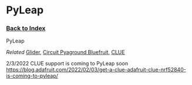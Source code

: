 
# PyLeap

### [Back to Index](index.md)

PyLeap

*Related* [Glider](glider.md), [Circuit Pyaground Bluefruit](circuit_playground.md), [CLUE](clue.md)


2/3/2022  CLUE support is coming to PyLeap soon
https://blog.adafruit.com/2022/02/03/get-a-clue-adafruit-clue-nrf52840-is-coming-to-pyleap/
